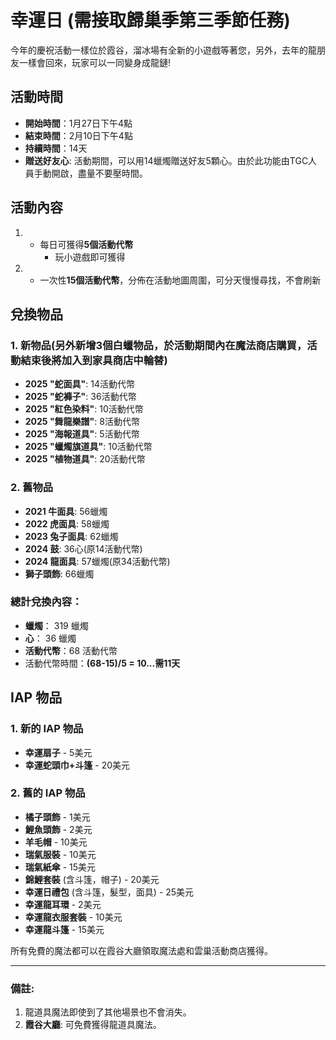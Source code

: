 # 幸運日 (需接取歸巢季第三季節任務)

今年的慶祝活動一樣位於霞谷，溜冰場有全新的小遊戲等著您，另外，去年的龍朋友一樣會回來，玩家可以一同變身成龍鏈!

## 活動時間
- **開始時間**：1月27日下午4點
- **結束時間**：2月10日下午4點
- **持續時間**：14天
- **贈送好友心**: 活動期間，可以用14蠟燭贈送好友5顆心。由於此功能由TGC人員手動開啟，盡量不要壓時間。

## 活動內容

1. - 每日可獲得**5個活動代幣**
     - 玩小遊戲即可獲得

2. - 一次性**15個活動代幣**，分佈在活動地圖周圍，可分天慢慢尋找，不會刷新

## 兌換物品

### 1. 新物品(另外新增3個白蠟物品，於活動期間內在魔法商店購買，活動結束後將加入到家具商店中輪替)

- **2025 "蛇面具"**: 14活動代幣
- **2025 "蛇褲子"**: 36活動代幣
- **2025 "紅色染料"**: 10活動代幣
- **2025 "舞龍樂譜"**: 8活動代幣
- **2025 "海報道具"**: 5活動代幣
- **2025 "蠟燭旗道具"**: 10活動代幣
- **2025 "植物道具"**: 20活動代幣

### 2. 舊物品

- **2021 牛面具**: 56蠟燭
- **2022 虎面具**: 58蠟燭
- **2023 兔子面具**: 62蠟燭
- **2024 鼓**: 36心(原14活動代幣)
- **2024 龍面具**: 57蠟燭(原34活動代幣)
- **獅子頭飾**: 66蠟燭

### 總計兌換內容：
- **蠟燭**： 319 蠟燭
- **心**： 36 蠟燭
- **活動代幣**：68 活動代幣
- 活動代幣時間：**(68-15)/5 = 10...需11天**

## IAP 物品

### 1. 新的 IAP 物品
- **幸運扇子** - 5美元
- **幸運蛇頭巾+斗篷** - 20美元

### 2. 舊的 IAP 物品

- **橘子頭飾** - 1美元
- **鯉魚頭飾** - 2美元
- **羊毛帽** - 10美元
- **瑞氣服裝** - 10美元
- **瑞氣紙傘** - 15美元
- **錦鯉套裝** (含斗篷，帽子) - 20美元
- **幸運日禮包** (含斗篷，髮型，面具) - 25美元
- **幸運龍耳環** - 2美元
- **幸運龍衣服套裝** - 10美元
- **幸運龍斗篷** - 15美元

所有免費的魔法都可以在霞谷大廳領取魔法處和雲巢活動商店獲得。

---

### 備註:

1. 龍道具魔法即使到了其他場景也不會消失。
2. **霞谷大廳**: 可免費獲得龍道具魔法。